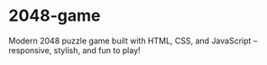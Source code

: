 # 2048-game
Modern 2048 puzzle game built with HTML, CSS, and JavaScript – responsive, stylish, and fun to play!
